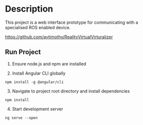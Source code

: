 # Description
This project is a web interface prototype for communicating with a specialised ROS enabled device.

https://github.com/aytimothy/RealityVirtualVirturalizer


## Run Project

1. Ensure node.js and npm are installed

2. Install Angular CLI globally
```
npm install -g @angular/cli
```
3. Navigate to project root directory and install dependencies
```
npm install
```
4. Start development server
```
ng serve --open
```
